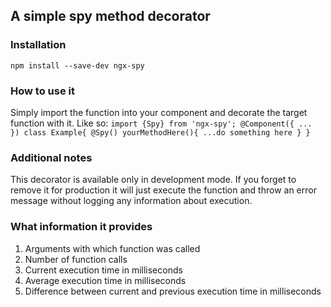 ## A simple spy method decorator

### Installation
`npm install --save-dev ngx-spy`

### How to use it
Simply import the function into your component and decorate the target function with it. Like so:
	```
		import {Spy} from 'ngx-spy';
		@Component({
			...
		})
		class Example{
			@Spy()
			yourMethodHere(){
				...do something here
			}
		}
	```

### Additional notes
This decorator is available only in development mode. If you forget to remove it for production it will just execute the function and throw an error message without logging any information about execution.


### What information it provides
1. Arguments with which function was called
2. Number of function calls
3. Current execution time in milliseconds
4. Average execution time in milliseconds
5. Difference between current and previous execution time in milliseconds
